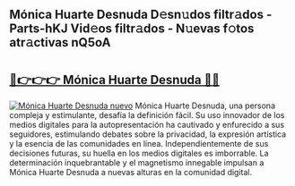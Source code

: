 ## Mónica Huarte Desnuda D𝚎sn𝚞dos filtr𝚊dos - Parts-hKJ Vid𝚎os filtr𝚊dos - N𝚞evas f𝚘tos atr𝚊ctivas nQ5oA

# <h2><a href="http://mbazhp.tromn.icu/?c=M%c3%b3nica+Huarte+Desnuda">🔗👉👉👉 Mónica Huarte Desnuda 🔗🔗</a></h2>

[![Mónica Huarte Desnuda nuevo](https://i.imgur.com/pEAQMta.gif)](http://mbazhp.tromn.icu/?c=M%c3%b3nica+Huarte+Desnuda)
Mónica Huarte Desnuda, una persona compleja y estimulante, desafía la definición fácil. Su uso innovador de los medios digitales para la autopresentación ha cautivado y enfurecido a sus seguidores, estimulando debates sobre la privacidad, la expresión artística y la esencia de las comunidades en línea. Independientemente de sus decisiones futuras, su huella en los medios digitales es imborrable. La determinación inquebrantable y el magnetismo innegable impulsan a Mónica Huarte Desnuda a nuevas alturas en la comunidad digital.
